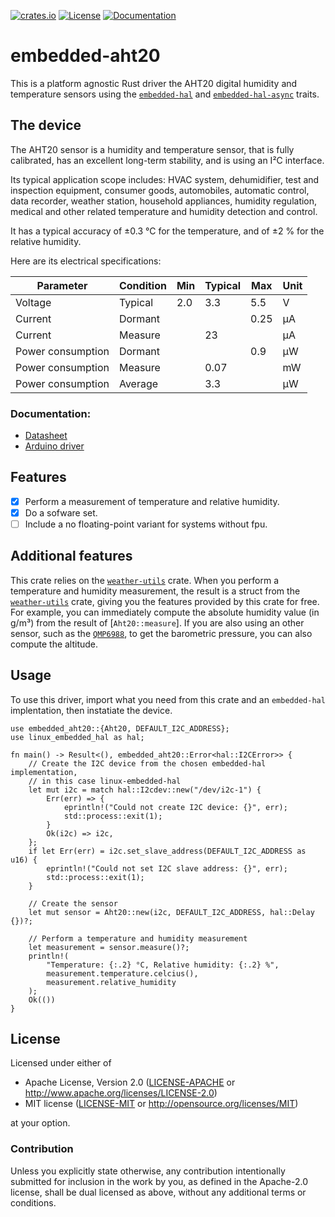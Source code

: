 [![crates.io](https://img.shields.io/crates/v/embedded-aht20.svg)](https://crates.io/crates/embedded-aht20)
[![License](https://img.shields.io/crates/l/embedded-aht20.svg)](https://crates.io/crates/embedded-aht20)
[![Documentation](https://docs.rs/embedded-aht20/badge.svg)](https://docs.rs/embedded-aht20)

# embedded-aht20

This is a platform agnostic Rust driver the AHT20 digital humidity and
temperature sensors using the [`embedded-hal`] and [`embedded-hal-async`] traits.

[`embedded-hal`]: https://github.com/rust-embedded/embedded-hal
[`embedded-hal-async`]: https://github.com/rust-embedded/embedded-hal

## The device

The AHT20 sensor is a humidity and temperature sensor, that is fully
calibrated, has an excellent long-term stability, and is using an I²C
interface.

Its typical application scope includes: HVAC system, dehumidifier, test
and inspection equipment, consumer goods, automobiles, automatic control, data
recorder, weather station, household appliances, humidity regulation, medical
and other related temperature and humidity detection and control.

It has a typical accuracy of ±0.3 °C for the temperature, and of ±2 % for the
relative humidity.

Here are its electrical specifications:

| Parameter         | Condition | Min | Typical | Max  | Unit |
| ----------------- | --------- | --- | ------- | ---- | ---- |
| Voltage           | Typical   | 2.0 | 3.3     | 5.5  | V    |
| Current           | Dormant   |     |         | 0.25 | µA   |
| Current           | Measure   |     | 23      |      | µA   |
| Power consumption | Dormant   |     |         | 0.9  | µW   |
| Power consumption | Measure   |     | 0.07    |      | mW   |
| Power consumption | Average   |     | 3.3     |      | µW   |

### Documentation:

- [Datasheet](http://www.aosong.com/userfiles/files/media/Data%20Sheet%20AHT20.pdf)
- [Arduino driver](https://github.com/dvarrel/AHT20)

## Features

- [x] Perform a measurement of temperature and relative humidity.
- [x] Do a sofware set.
- [ ] Include a no floating-point variant for systems without fpu.

## Additional features

This crate relies on the [`weather-utils`] crate. When you perform a
temperature and humidity measurement, the result is a struct from the
[`weather-utils`] crate, giving you the features provided by this crate for free.
For example, you can immediately compute the absolute humidity value (in g/m³)
from the result of [`Aht20::measure`]. If you are also using an other sensor,
such as the [`QMP6988`], to get the barometric pressure, you can also compute
the altitude.

[`weather-utils`]: https://crates.io/crates/weather-utils
[`QMP6988`]: https://crates.io/crates/embedded-qmp6988

## Usage

To use this driver, import what you need from this crate and an `embedded-hal`
implentation, then instatiate the device.

```rust,no_run
use embedded_aht20::{Aht20, DEFAULT_I2C_ADDRESS};
use linux_embedded_hal as hal;

fn main() -> Result<(), embedded_aht20::Error<hal::I2CError>> {
    // Create the I2C device from the chosen embedded-hal implementation,
    // in this case linux-embedded-hal
    let mut i2c = match hal::I2cdev::new("/dev/i2c-1") {
        Err(err) => {
            eprintln!("Could not create I2C device: {}", err);
            std::process::exit(1);
        }
        Ok(i2c) => i2c,
    };
    if let Err(err) = i2c.set_slave_address(DEFAULT_I2C_ADDRESS as u16) {
        eprintln!("Could not set I2C slave address: {}", err);
        std::process::exit(1);
    }

    // Create the sensor
    let mut sensor = Aht20::new(i2c, DEFAULT_I2C_ADDRESS, hal::Delay {})?;

    // Perform a temperature and humidity measurement
    let measurement = sensor.measure()?;
    println!(
        "Temperature: {:.2} °C, Relative humidity: {:.2} %",
        measurement.temperature.celcius(),
        measurement.relative_humidity
    );
    Ok(())
}
```

## License

Licensed under either of

- Apache License, Version 2.0 ([LICENSE-APACHE](LICENSE-APACHE) or
  <http://www.apache.org/licenses/LICENSE-2.0>)
- MIT license ([LICENSE-MIT](LICENSE-MIT) or <http://opensource.org/licenses/MIT>)

at your option.

### Contribution

Unless you explicitly state otherwise, any contribution intentionally submitted
for inclusion in the work by you, as defined in the Apache-2.0 license, shall be
dual licensed as above, without any additional terms or conditions.
